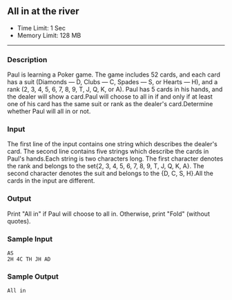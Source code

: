 
## All in at the river

* Time Limit: 1 Sec
* Memory Limit: 128 MB

* * *

### Description

Paul is learning a Poker game. The game includes 52 cards, and each card has a suit (Diamonds — D, Clubs — C, Spades — S, or Hearts — H), and a rank (2, 3, 4, 5, 6, 7, 8, 9, T, J, Q, K, or A). Paul has 5 cards in his hands, and the dealer will show a card.Paul will choose to all in if and only if at least one of his card has the same suit or rank as the dealer's card.Determine whether Paul will all in or not.

### Input

The first line of the input contains one string which describes the dealer's card. The second line contains five strings which describe the cards in Paul's hands.Each string is two characters long. The first character denotes the rank and belongs to the set{2, 3, 4, 5, 6, 7, 8, 9, T, J, Q, K, A}. The second character denotes the suit and belongs to the {D, C, S, H}.All the cards in the input are different.

### Output

Print "All in" if Paul will choose to all in. Otherwise, print "Fold" (without quotes).

### Sample Input

```
AS
2H 4C TH JH AD
```

### Sample Output

```
All in
```